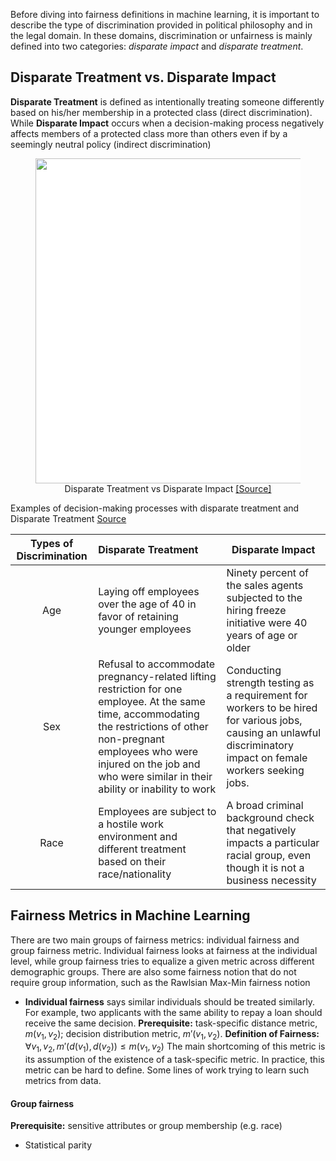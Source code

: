 
Before diving into fairness definitions in machine learning, it is important to describe the type of discrimination provided in political philosophy and in the legal domain. In these domains, discrimination or unfairness is mainly defined into two categories: *disparate impact* and *disparate treatment*.  

## Disparate Treatment vs. Disparate Impact

**Disparate Treatment** is defined as intentionally treating someone differently based on his/her membership in a protected class (direct discrimination). While **Disparate Impact** occurs when a decision-making process negatively affects members of a protected class more than others even if by a seemingly neutral policy (indirect discrimination)

<center>
<figure id="fig:disparate_treatment">
<img src="https://www.linkpicture.com/q/Disparate-Treatment-3.png" style="width:520px; background-color:#FFF " />
<figcaption>Disparate Treatment vs Disparate Impact <a href="https://www.qualtrics.com/experience-management/employee/disparate-treatment/">[Source]</a></figcaption>
</figure>
</center>



Examples of decision-making processes with disparate treatment and Disparate Treatment [Source](https://www.qualtrics.com/experience-management/employee/disparate-treatment/)

| Types of Discrimination | Disparate Treatment                                                                                                                                                                                                                                    | Disparate Impact                                                                                                                                                 |
|:-----------------------:|:------------------------------------------------------------------------------------------------------------------------------------------------------------------------------------------------------------------------------------------------------ | ---------------------------------------------------------------------------------------------------------------------------------------------------------------- |
|           Age           | Laying off employees over the age of 40 in favor of retaining younger employees                                                                                                                                                                        | Ninety percent of the sales agents subjected to the hiring freeze initiative were 40 years of age or older                                                       |
|           Sex           | Refusal to accommodate pregnancy-related lifting restriction for one employee. At the same time, accommodating the restrictions of other non-pregnant employees who were injured on the job and who were similar in their ability or inability to work | Conducting strength testing as a requirement for workers to be hired for various jobs, causing an unlawful discriminatory impact on female workers seeking jobs. |
|          Race           | Employees are subject to a hostile work environment and different treatment based on their race/nationality                                                                                                                                            | A broad criminal background check that negatively impacts a particular racial group, even though it is not a business necessity                                  |



## Fairness Metrics in Machine Learning

There are two main groups of fairness metrics: individual fairness and group fairness metric. Individual fairness looks at fairness at the individual level, while group fairness tries to equalize a given metric across different demographic groups. There are also some fairness notion that do not require group information, such as the Rawlsian Max-Min fairness notion

- **Individual fairness** says similar individuals should be treated similarly. For example, two applicants with the same ability to repay a loan should receive the same decision.
**Prerequisite:** task-specific distance metric, $m(v_1, v_2)$;  decision distribution metric, $m'(v_1, v_2)$. 
**Definition of Fairness:** $\forall v_1, v_2, m'(d(v_1), d(v_2)) \leq m(v_1, v_2)$ 
The main shortcoming of this metric is its assumption of the existence of a task-specific metric. In practice, this metric can be hard to define. Some lines of work trying to learn such metrics from data. 

#### Group fairness

**Prerequisite:** sensitive attributes or group membership (e.g. race)

-  Statistical parity 